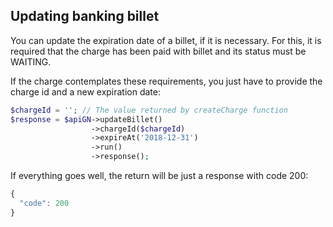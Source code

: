 ## Updating banking billet ##

You can update the expiration date of a billet, if it is necessary. For this, it is required that the charge has been paid with billet and its status must be WAITING.

If the charge contemplates these requirements, you just have to provide the charge id and a new expiration date:

```php
$chargeId = ''; // The value returned by createCharge function
$response = $apiGN->updateBillet()
                  ->chargeId($chargeId)
                  ->expireAt('2018-12-31')
                  ->run()
                  ->response();
```

If everything goes well, the return will be just a response with code 200:

```js
{
  "code": 200
}
```
